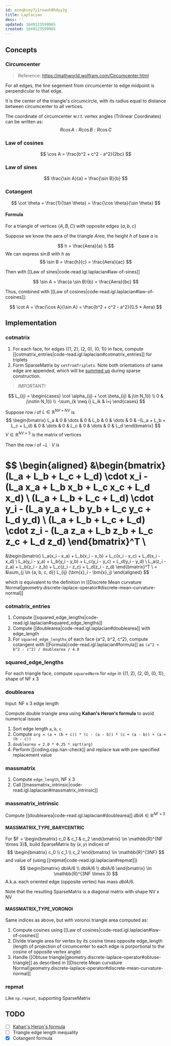 ```yaml
---
id: mzeqbcey7i1rxwuh0hdyy2g
title: Laplacian
desc: ''
updated: 1649123599965
created: 1649123599965
---
```


## Concepts

### Circumcenter
> Reference: https://mathworld.wolfram.com/Circumcenter.html

For all edges, the line segement from circumcenter to edge midpoint is perpendicular to that edge. 

It is the center of the triangle's circumcircle, with its radius equal to distance between circumcenter to all vertices.

The coordinate of circumcenter w.r.t. vertex angles (Trilinear Coordinates) can be written as:
$$
R \cos A : R \cos B: R \cos C
$$

### Law of cosines
$$
\cos A = \frac{b^2 + c^2 - a^2}{2bc}
$$

###  Law of sines
$$
\frac{\sin A}{a} = \frac{\sin B}{b}
$$

### Cotangent

$$
\cot \theta = \frac{1}{\tan \theta} = \frac{\cos \theta}{\sin \theta}
$$

#### Formula
For a triangle of vertices $\{A, B, C\}$ with opposite edges $\{a, b, c\}$

Suppose we know the aera of the triangle $Area$, the height $h$ of base $a$ is 

$$
h = \frac{Aera}{a} \\
$$
We can express $\sin B$ with $h$ as
$$
\sin B = \frac{h}{c} = \frac{Aera}{ac}
$$

Then with [[Law of sines|code-read.igl.laplacian#law-of-sines]]

$$
\sin A = \frac{a \sin B}{b} = \frac{Aera}{bc}
$$

Thus, combined with [[Law of cosines|code-read.igl.laplacian#law-of-cosines]]:

$$
\cot A = \frac{\cos A}{\sin A} = \frac{b^2 + c^2 - a^2}{0.5 * Aera}
$$

## Implementation
### cotmatrix
1. For each face, for edges {(1, 2), (2, 0), (0, 1)} in face, compute [[cotmatrix_entries|code-read.igl.laplacian#cotmatrix_entries]] for triplets
2. Form SparseMatrix by `setFromTriplets`. Note both orientations of same edge are appended, which will be [summed up](https://eigen.tuxfamily.org/dox/classEigen_1_1SparseMatrix.html#a8f09e3597f37aa8861599260af6a53e0) during sparse construction.

> IMPORTANT!

$$
L_{ij} = 
\begin{cases}
\cot \alpha_{ij} + \cot \beta_{ij} & j\in N_1(i) \\
0 & j\notin N_1(i) \\
-\sum_{k \neq i} L_ik & i=j
\end{cases}
$$

Suppose row $i$ of $L \in \mathbb{R}^{NV \times NV}$ is
$$
\begin{bmatrix}
L_a & 0 & \dots & 0 & L_b & 0 & \dots & 0 &  -(L_a + L_b + L_c + L_d) & 0 & \dots & 0 &  L_c & 0 & \dots & 0 &  L_d
\end{bmatrix}
$$
$V \in \mathbb{R}^{NV \times 3}$ is the matrix of vertices

Then the row $i$ of $-L \cdot V$ is

$$
\begin{aligned}
&\begin{bmatrix}
(L_a + L_b + L_c + L_d) \cdot x_i - (L_a x_a + L_b x_b + L_c x_c + L_d x_d) \\
(L_a + L_b + L_c + L_d) \cdot y_i - (L_a y_a + L_b y_b + L_c y_c + L_d y_d) \\
(L_a + L_b + L_c + L_d) \cdot z_i - (L_a z_a + L_b z_b + L_c z_c + L_d z_d)
\end{bmatrix}^T \\
=
&\begin{bmatrix}
L_a(x_i - x_a) + L_b(x_i - x_b) + L_c(x_i - x_c) + L_d(x_i - x_d) \\
L_a(y_i - y_a) + L_b(y_i - y_b) + L_c(y_i - y_c) + L_d(y_i - y_d) \\
L_a(z_i - z_a) + L_b(z_i - z_b) + L_c(z_i - z_c) + L_d(z_i - z_d)
\end{bmatrix}^T \\
= &\sum_{j \in \{a, b, c, d\}} L_{ij} (\bm{x}_i - \bm{x}_j)
\end{aligned}
$$

which is equivalent to the definition in [[Discrete Mean curvature Normal|geometry.discrete-laplace-operator#discrete-mean-curvature-normal]]

### cotmatrix_entries
1. Compute [[squared_edge_lengths|code-read.igl.laplacian#squared_edge_lengths]]
2. Compute [[doublearea|code-read.igl.laplacian#doublearea]] with edge_length
3. For `squared_edge_lengths` of each face {a^2, b^2, c^2}, compute cotangent with [[Formula|code-read.igl.laplacian#formula]] as `(a^2 + b^2 - c^2) / doublearea / 4.0`

### squared_edge_lengths
For each triangle face, compute `squaredNorm` for `edge` in {(1, 2), (2, 0), (0, 1)}, shape of NF x 3

### doublearea
Input: NF x 3 edge length

Compute double triangle area using **Kahan's Heron's formula** to avoid numerical issues
1. Sort edge length `a`, `b`, `c`
2. Compute `arg = (a + (b + c)) * (c - (a - b)) * (c + (a - b)) + (a + (b - c))`
3. `doublearea = 2.0 * 0.25 * sqrt(arg)`
4. Perform [[coding.cpp.nan-check]] and replace `NaN` with pre-specified replacement value


### massmatrix
1. Compute `edge_length`, NF x 3
2. Call [[massmatrix_intrinsic|code-read.igl.laplacian#massmatrix_intrinsic]]

### massmatrix_intrinsic
Compute [[doublearea|code-read.igl.laplacian#doublearea]] $dblA \in \mathbb{R}^{NF \times 3}$
#### MASSMATRIX_TYPE_BARYCENTRIC
For $F = 
\begin{bmatrix}
c_0 & c_1 & c_2
\end{bmatrix} \in \mathbb{R}^{NF \times 3}$, build SparseMatrix by $(x, y)$ indices of 
$$
\begin{bmatrix}
c_0 \\
c_1 \\
c_2
\end{bmatrix} \in \mathbb{R}^{3NF}
$$
and value of (using [[repmat|code-read.igl.laplacian#repmat]])
$$
\begin{bmatrix}
dblA/6 \\
dblA/6 \\
dblA/6
\end{bmatrix} \in \mathbb{R}^{3NF \times 3}
$$
A.k.a. each oriented edge (opposite vertex) has mass $dblA/6$.

Note that the resulting SparseMatrix is a diagonal matrix with shape NV x NV

#### MASSMATRIX_TYPE_VORONOI
Same indices as above, but with voronoi triangle area computed as:
1. Compute cosines using [[Law of cosines|code-read.igl.laplacian#law-of-cosines]]
2. Divide triangle area for vertex by its cosine times opposite edge_length (length of projection of circumcenter to each edge is porportional to the cosine of opposite vertex angle)
3. Handle [[Obtuse triangle|geometry.discrete-laplace-operator#obtuse-triangle]] as described in [[Discrete Mean curvature Normal|geometry.discrete-laplace-operator#discrete-mean-curvature-normal]]

### repmat
Like `np.repeat`, supporting SparseMatrix

## TODO
- [ ] [Kahan's Heron's formula](https://people.eecs.berkeley.edu/~wkahan/Triangle.pdf)
- [ ] Triangle edge length inequality
- [x] Cotangent formula